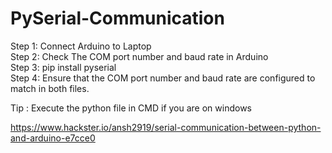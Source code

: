 # PySerial-Communication

Step 1: Connect Arduino to Laptop </br>
Step 2: Check The COM port number and baud rate in Arduino </br>
Step 3: pip install pyserial  </br>
Step 4: Ensure that the COM port number and baud rate are configured to match in both files.
</br>

Tip : Execute the python file in CMD if you are on windows

<a> https://www.hackster.io/ansh2919/serial-communication-between-python-and-arduino-e7cce0 </a>
